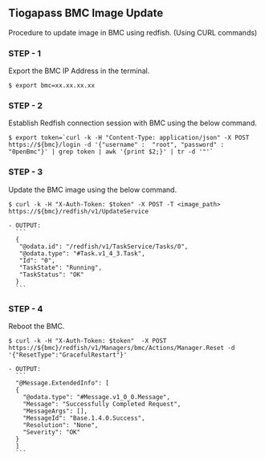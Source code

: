 ## Tiogapass BMC Image Update
Procedure to update image in BMC using redfish.
(Using CURL commands)

### STEP - 1
Export the BMC IP Address in the terminal.
```
$ export bmc=xx.xx.xx.xx
```
### STEP - 2
Establish Redfish connection session with BMC using the below command.
```
$ export token=`curl -k -H "Content-Type: application/json" -X POST https://${bmc}/login -d '{"username" :  "root", "password" :  "0penBmc"}' | grep token | awk '{print $2;}' | tr -d '"'`
```
### STEP - 3
Update the BMC image using the below command.
```
$ curl -k -H "X-Auth-Token: $token" -X POST -T <image_path> https://${bmc}/redfish/v1/UpdateService
```
    - OUTPUT:
      ```
      {
       "@odata.id": "/redfish/v1/TaskService/Tasks/0",
       "@odata.type": "#Task.v1_4_3.Task",
       "Id": "0",
       "TaskState": "Running",
       "TaskStatus": "OK"
      }  
      ```
### STEP - 4
Reboot the BMC.
```
$ curl -k -H "X-Auth-Token: $token"  -X POST https://${bmc}/redfish/v1/Managers/bmc/Actions/Manager.Reset -d '{"ResetType":"GracefulRestart"}'
```
    - OUTPUT:
      ```
      "@Message.ExtendedInfo": [
      {
        "@odata.type": "#Message.v1_0_0.Message",
        "Message": "Successfully Completed Request",
        "MessageArgs": [],
        "MessageId": "Base.1.4.0.Success",
        "Resolution": "None",
        "Severity": "OK"
      }
      ]
      ```
